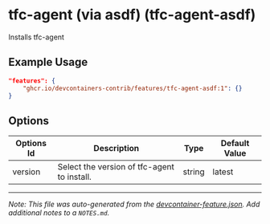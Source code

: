 
# tfc-agent (via asdf) (tfc-agent-asdf)

Installs tfc-agent

## Example Usage

```json
"features": {
    "ghcr.io/devcontainers-contrib/features/tfc-agent-asdf:1": {}
}
```

## Options

| Options Id | Description | Type | Default Value |
|-----|-----|-----|-----|
| version | Select the version of tfc-agent to install. | string | latest |



---

_Note: This file was auto-generated from the [devcontainer-feature.json](https://github.com/devcontainers-contrib/features/blob/main/src/tfc-agent-asdf/devcontainer-feature.json).  Add additional notes to a `NOTES.md`._
